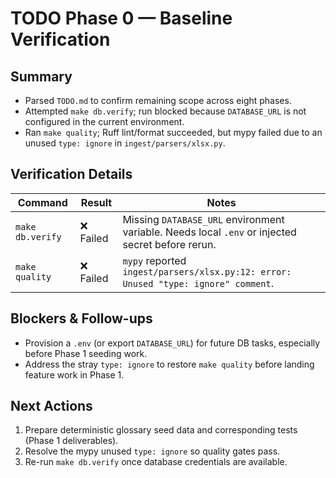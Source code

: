 # TODO Phase 0 — Baseline Verification

## Summary
- Parsed `TODO.md` to confirm remaining scope across eight phases.
- Attempted `make db.verify`; run blocked because `DATABASE_URL` is not configured in the current environment.
- Ran `make quality`; Ruff lint/format succeeded, but mypy failed due to an unused `type: ignore` in `ingest/parsers/xlsx.py`.

## Verification Details
| Command | Result | Notes |
| --- | --- | --- |
| `make db.verify` | ❌ Failed | Missing `DATABASE_URL` environment variable. Needs local `.env` or injected secret before rerun. |
| `make quality` | ❌ Failed | `mypy` reported `ingest/parsers/xlsx.py:12: error: Unused "type: ignore" comment`. |

## Blockers & Follow-ups
- Provision a `.env` (or export `DATABASE_URL`) for future DB tasks, especially before Phase 1 seeding work.
- Address the stray `type: ignore` to restore `make quality` before landing feature work in Phase 1.

## Next Actions
1. Prepare deterministic glossary seed data and corresponding tests (Phase 1 deliverables).
2. Resolve the mypy unused `type: ignore` so quality gates pass.
3. Re-run `make db.verify` once database credentials are available.
